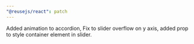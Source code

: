 ```yaml
---
"@reusejs/react": patch
---
```


Added animation to accordion, Fix to slider overflow on y axis, added prop to style container element in slider.
